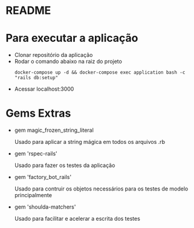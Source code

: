 # README

# Para executar a aplicação

  - Clonar repositório da aplicação
  - Rodar o comando abaixo na raiz do projeto
    ```
    docker-compose up -d && docker-compose exec application bash -c "rails db:setup"
    ```
  - Acessar localhost:3000


# Gems Extras
  - gem magic_frozen_string_literal

    Usado para aplicar a string mágica em todos os arquivos .rb

  - gem 'rspec-rails'

    Usado para fazer os testes da aplicação

  - gem 'factory_bot_rails'

    Usado para contruir os objetos necessários para os testes de modelo principalmente

  - gem 'shoulda-matchers'

    Usado para facilitar e acelerar a escrita dos testes
